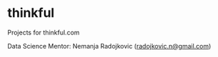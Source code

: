 # thinkful
Projects for thinkful.com 

Data Science Mentor: Nemanja Radojkovic (radojkovic.n@gmail.com)
